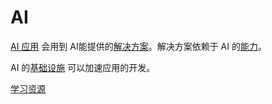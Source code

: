 # AI
[AI 应用](app/readme.md) 会用到 AI能提供的[解决方案](./solution/readme.md)。解决方案依赖于 AI 的[能力](./skill/readme.md)。

AI 的[基础设施](./infra/readme.md) 可以加速应用的开发。

[学习资源](./resource.md)